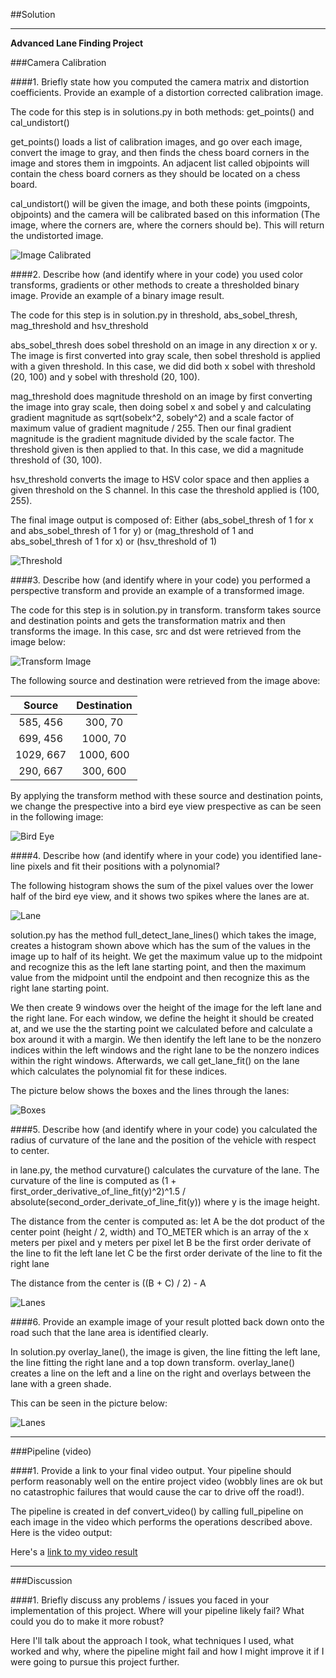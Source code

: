 ##Solution

---

**Advanced Lane Finding Project**

###Camera Calibration

####1. Briefly state how you computed the camera matrix and distortion coefficients. Provide an example of a distortion corrected calibration image.

The code for this step is in solutions.py in both methods: get_points() and cal_undistort()

get_points() loads a list of calibration images, and go over each image, convert the image to gray, and then finds the chess board corners in the image and stores them in imgpoints.
An adjacent list called objpoints will contain the chess board corners as they should be located on a chess board.

cal_undistort() will be given the image, and both these points (imgpoints, objpoints) and the camera will be calibrated based on this information (The image, where the corners are, where the corners should be).
This will return the undistorted image.

![Image Calibrated](solutions/test_1_original_vs_calibrated.png)

####2. Describe how (and identify where in your code) you used color transforms, gradients or other methods to create a thresholded binary image.  Provide an example of a binary image result.

The code for this step is in solution.py in threshold, abs_sobel_thresh, mag_threshold and hsv_threshold

abs_sobel_thresh does sobel threshold on an image in any direction x or y. The image is first converted into gray scale, then sobel threshold is applied with a given threshold.
In this case, we did did both x sobel with threshold (20, 100) and y sobel with threshold (20, 100).

mag_threshold does magnitude threshold on an image by first converting the image into gray scale, then doing sobel x and sobel y and calculating gradient magnitude as sqrt(sobelx^2, sobely^2) and a scale factor of maximum value of gradient magnitude / 255. Then our final gradient magnitude is the gradient magnitude divided by the scale factor. The threshold given is then applied to that.
In this case, we did a magnitude threshold of (30, 100).

hsv_threshold converts the image to HSV color space and then applies a given threshold on the S channel. In this case the threshold applied is (100, 255).

The final image output is composed of:
Either (abs_sobel_thresh of 1 for x and abs_sobel_thresh of 1 for y)
or (mag_threshold of 1 and abs_sobel_thresh of 1 for x)
or (hsv_threshold of 1)

![Threshold](solutions/threshold.png)

####3. Describe how (and identify where in your code) you performed a perspective transform and provide an example of a transformed image.

The code for this step is in solution.py in transform.
transform takes source and destination points and gets the transformation matrix and then transforms the image.
In this case, src and dst were retrieved from the image below:

![Transform Image](test_images/test1.jpg)


The following source and destination were retrieved from the image above:

| Source        | Destination   | 
|:-------------:|:-------------:| 
| 585, 456      | 300, 70       |
| 699, 456      | 1000, 70      |
| 1029, 667     | 1000, 600     |
| 290, 667      | 300, 600      |




By applying the transform method with these source and destination points, we change the prespective into a bird eye view prespective as can be seen in the following image:


![Bird Eye](solutions/bird_eye.png)

####4. Describe how (and identify where in your code) you identified lane-line pixels and fit their positions with a polynomial?

The following histogram shows the sum of the pixel values over the lower half of the bird eye view, and it shows two spikes where the lanes are at.

![Lane](solutions/histogram.png)

solution.py has the method full_detect_lane_lines() which takes the image, creates a histogram shown above which has the sum of the values in the image up to half of its height.
We get the maximum value up to the midpoint and recognize this as the left lane starting point, and then the maximum value from the midpoint until the endpoint and then recognize this as the right lane starting point.

We then create 9 windows over the height of the image for the left lane and the right lane.
For each window, we define the height it should be created at, and we use the the starting point we calculated before and calculate a box around it with a margin.
We then identify the left lane to be the nonzero indices within the left windows and the right lane to be the nonzero indices within the right windows.
Afterwards, we call get_lane_fit() on the lane which calculates the polynomial fit for these indices.

The picture below shows the boxes and the lines through the lanes:

![Boxes](solutions/f_boxes.png)

####5. Describe how (and identify where in your code) you calculated the radius of curvature of the lane and the position of the vehicle with respect to center.

in lane.py, the method curvature() calculates the curvature of the lane.
The curvature of the line is computed as (1 + first_order_derivative_of_line_fit(y)^2)^1.5 / absolute(second_order_derivate_of_line_fit(y)) where y is the image height.

The distance from the center is computed as:
 let A be the dot product of the center point (height / 2, width) and TO_METER which is an array of the x meters per pixel and y meters per pixel
 let B be the first order derivate of the line to fit the left lane
 let C be the first order derivate of the line to fit the right lane

 The distance from the center is ((B + C) / 2) - A

![Lanes](solutions/f_lanes.png)

####6. Provide an example image of your result plotted back down onto the road such that the lane area is identified clearly.

In solution.py overlay_lane(), the image is given, the line fitting the left lane, the line fitting the right lane and a top down transform.
overlay_lane() creates a line on the left and a line on the right and overlays between the lane with a green shade.

This can be seen in the picture below:

![Lanes](solutions/f_lanes.png)

---

###Pipeline (video)

####1. Provide a link to your final video output.  Your pipeline should perform reasonably well on the entire project video (wobbly lines are ok but no catastrophic failures that would cause the car to drive off the road!).

The pipeline is created in def convert_video() by calling full_pipeline on each image in the video which performs the operations described above.
Here is the video output:

Here's a [link to my video result](./output/project_video.mp4)

---

###Discussion

####1. Briefly discuss any problems / issues you faced in your implementation of this project.  Where will your pipeline likely fail?  What could you do to make it more robust?

Here I'll talk about the approach I took, what techniques I used, what worked and why, where the pipeline might fail and how I might improve it if I were going to pursue this project further.  

